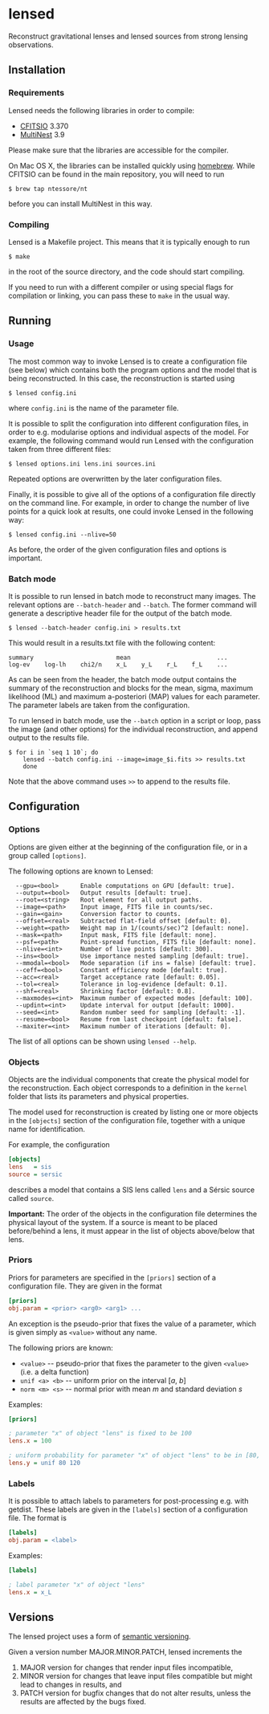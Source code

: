 lensed
======

Reconstruct gravitational lenses and lensed sources from strong lensing observations.


Installation
------------

### Requirements

Lensed needs the following libraries in order to compile:

-   [CFITSIO] 3.370
-   [MultiNest] 3.9

Please make sure that the libraries are accessible for the compiler.

On Mac OS X, the libraries can be installed quickly using [homebrew]. While CFITSIO can
be found in the main repository, you will need to run

    $ brew tap ntessore/nt

before you can install MultiNest in this way.

[CFITSIO]: http://heasarc.gsfc.nasa.gov/docs/software/fitsio/
[MultiNest]: http://ccpforge.cse.rl.ac.uk/gf/project/multinest/
[homebrew]: http://brew.sh/


### Compiling

Lensed is a Makefile project. This means that it is typically enough to run

    $ make

in the root of the source directory, and the code should start compiling.

If you need to run with a different compiler or using special flags for compilation or
linking, you can pass these to `make` in the usual way.


Running
-------

### Usage

The most common way to invoke Lensed is to create a configuration file (see below)
which contains both the program options and the model that is being reconstructed.
In this case, the reconstruction is started using

    $ lensed config.ini

where `config.ini` is the name of the parameter file.

It is possible to split the configuration into different configuration files, in order
to e.g. modularise options and individual aspects of the model. For example, the
following command would run Lensed with the configuration taken from three different
files:

    $ lensed options.ini lens.ini sources.ini

Repeated options are overwritten by the later configuration files.

Finally, it is possible to give all of the options of a configuration file directly on
the command line. For example, in order to change the number of live points for a quick
look at results, one could invoke Lensed in the following way:

    $ lensed config.ini --nlive=50

As before, the order of the given configuration files and options is important.


### Batch mode

It is possible to run lensed in batch mode to reconstruct many images. The
relevant options are `--batch-header` and `--batch`. The former command will
generate a descriptive header file for the output of the batch mode.

    $ lensed --batch-header config.ini > results.txt

This would result in a results.txt file with the following content:

    summary                       mean                        ...
    log-ev    log-lh    chi2/n    x_L    y_L    r_L    f_L    ...

As can be seen from the header, the batch mode output contains the summary
of the reconstruction and blocks for the mean, sigma, maximum likelihood (ML)
and maximum a-posteriori (MAP) values for each parameter. The parameter labels
are taken from the configuration.

To run lensed in batch mode, use the `--batch` option in a script or loop, pass
the image (and other options) for the individual reconstruction, and append
output to the results file.

    $ for i in `seq 1 10`; do
        lensed --batch config.ini --image=image_$i.fits >> results.txt
        done

Note that the above command uses `>>` to append to the results file.


Configuration
-------------


### Options

Options are given either at the beginning of the configuration file, or in a group
called `[options]`.

The following options are known to Lensed:

```
  --gpu=<bool>      Enable computations on GPU [default: true].
  --output=<bool>   Output results [default: true].
  --root=<string>   Root element for all output paths.
  --image=<path>    Input image, FITS file in counts/sec.
  --gain=<gain>     Conversion factor to counts.
  --offset=<real>   Subtracted flat-field offset [default: 0].
  --weight=<path>   Weight map in 1/(counts/sec)^2 [default: none].
  --mask=<path>     Input mask, FITS file [default: none].
  --psf=<path>      Point-spread function, FITS file [default: none].
  --nlive=<int>     Number of live points [default: 300].
  --ins=<bool>      Use importance nested sampling [default: true].
  --mmodal=<bool>   Mode separation (if ins = false) [default: true].
  --ceff=<bool>     Constant efficiency mode [default: true].
  --acc=<real>      Target acceptance rate [default: 0.05].
  --tol=<real>      Tolerance in log-evidence [default: 0.1].
  --shf=<real>      Shrinking factor [default: 0.8].
  --maxmodes=<int>  Maximum number of expected modes [default: 100].
  --updint=<int>    Update interval for output [default: 1000].
  --seed=<int>      Random number seed for sampling [default: -1].
  --resume=<bool>   Resume from last checkpoint [default: false].
  --maxiter=<int>   Maximum number of iterations [default: 0].
```

The list of all options can be shown using `lensed --help`.


### Objects

Objects are the individual components that create the physical model for the
reconstruction. Each object corresponds to a definition in the `kernel` folder
that lists its parameters and physical properties.

The model used for reconstruction is created by listing one or more objects in
the `[objects]` section of the configuration file, together with a unique name
for identification.

For example, the configuration

```ini
[objects]
lens   = sis
source = sersic
```

describes a model that contains a SIS lens called `lens` and a Sérsic source
called `source`.

**Important:** The order of the objects in the configuration file determines the
physical layout of the system. If a source is meant to be placed before/behind a
lens, it must appear in the list of objects above/below that lens.


### Priors

Priors for parameters are specified in the `[priors]` section of a configuration
file. They are given in the format

```ini
[priors]
obj.param = <prior> <arg0> <arg1> ...
```

An exception is the pseudo-prior that fixes the value of a parameter, which is
given simply as `<value>` without any name.

The following priors are known:

-   `<value>` -- pseudo-prior that fixes the parameter to the given `<value>`
    (i.e. a delta function)
-   `unif <a> <b>` -- uniform prior on the interval [*a*, *b*]
-   `norm <m> <s>` -- normal prior with mean *m* and standard deviation *s*

Examples:

```ini
[priors]

; parameter "x" of object "lens" is fixed to be 100
lens.x = 100

; uniform probability for parameter "x" of object "lens" to be in [80, 120]
lens.y = unif 80 120
```


### Labels

It is possible to attach labels to parameters for post-processing e.g. with
getdist. These labels are given in the `[labels]` section of a configuration
file. The format is

```ini
[labels]
obj.param = <label>
```

Examples:

```ini
[labels]

; label parameter "x" of object "lens"
lens.x = x_L
```


Versions
--------

The lensed project uses a form of [semantic versioning](http://semver.org).

Given a version number MAJOR.MINOR.PATCH, lensed increments the

1.  MAJOR version for changes that render input files incompatible,
2.  MINOR version for changes that leave input files compatible but might
    lead to changes in results, and
3.  PATCH version for bugfix changes that do not alter results, unless the
    results are affected by the bugs fixed.
